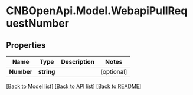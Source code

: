 # CNBOpenApi.Model.WebapiPullRequestNumber

## Properties

Name | Type | Description | Notes
------------ | ------------- | ------------- | -------------
**Number** | **string** |  | [optional] 

[[Back to Model list]](../../README.md#documentation-for-models) [[Back to API list]](../../README.md#documentation-for-api-endpoints) [[Back to README]](../../README.md)

